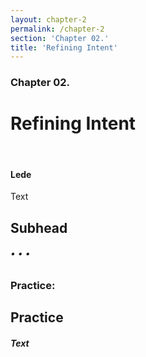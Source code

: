 ```yaml
---
layout: chapter-2
permalink: /chapter-2
section: 'Chapter 02.'
title: 'Refining Intent'
---
```


### Chapter 02.
# Refining Intent

<div class="divider">&nbsp;</div>

#### Lede

Text

## Subhead

###### • • •

### Practice:

## Practice<br/>
##### Text


